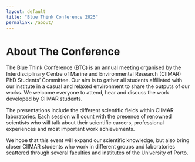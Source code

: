 ```yaml
---
layout: default
title: "Blue Think Conference 2025"
permalink: /about/
---
```


# About The Conference
The Blue Think Conference (BTC) is an annual meeting organised by the Interdisciplinary Centre of Marine and Environmental Research (CIIMAR) PhD Students’ Committee. Our aim is to gather all students affiliated with our institute in a casual and relaxed environment to share the outputs of our works. We welcome everyone to attend, hear and discuss the work developed by CIIMAR students.

The presentations include the different scientific fields within CIIMAR laboratories. Each session will count with the presence of renowned scientists who will talk about their scientific careers, professional experiences and most important work achievements.

We hope that this event will expand our scientific knowledge, but also bring closer CIIMAR students who work in different groups and laboratories scattered through several faculties and institutes of the University of Porto.
